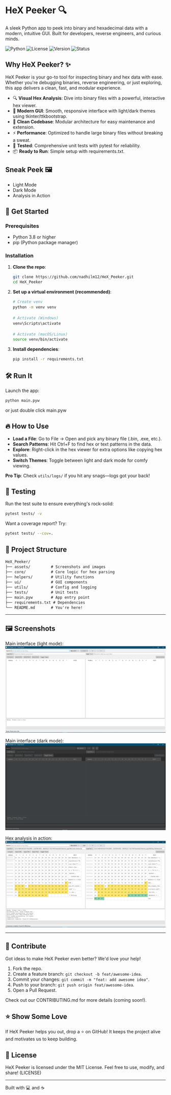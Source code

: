 # HeX Peeker 🔍

A sleek Python app to peek into binary and hexadecimal data with a modern, intuitive GUI. Built for developers, reverse engineers, and curious minds.

![Python](https://img.shields.io/badge/Python-3.8%2B-blue)
![License](https://img.shields.io/badge/License-MIT-green)
![Version](https://img.shields.io/badge/Version-4.0.0-orange)
![Status](https://img.shields.io/badge/Status-Active-brightgreen)

## Why HeX Peeker? ✨

HeX Peeker is your go-to tool for inspecting binary and hex data with ease. Whether you're debugging binaries, reverse engineering, or just exploring, this app delivers a clean, fast, and modular experience.

- 🔍 **Visual Hex Analysis**: Dive into binary files with a powerful, interactive hex viewer.
- 🎨 **Modern GUI**: Smooth, responsive interface with light/dark themes using tkinter/ttkbootstrap.
- 🧩 **Clean Codebase**: Modular architecture for easy maintenance and extension.
- ⚡ **Performance**: Optimized to handle large binary files without breaking a sweat.
- 🧪 **Tested**: Comprehensive unit tests with pytest for reliability.
- 📦 **Ready to Run**: Simple setup with requirements.txt.

## Sneak Peek 🖼️

- Light Mode
- Dark Mode
- Analysis in Action

## 🚀 Get Started

### Prerequisites

- Python 3.8 or higher
- pip (Python package manager)

### Installation

1. **Clone the repo**:
   ```bash
   git clone https://github.com/nadhilm12/HeX_Peeker.git
   cd HeX_Peeker
   ```

2. **Set up a virtual environment (recommended)**:
   ```bash
   # Create venv
   python -m venv venv
   
   # Activate (Windows)
   venv\Scripts\activate
   
   # Activate (macOS/Linux)
   source venv/bin/activate
   ```

3. **Install dependencies**:
   ```bash
   pip install -r requirements.txt
   ```

## 🛠️ Run It

Launch the app:
```bash
python main.pyw
```
or just double click main.pyw

##  🔥 How to Use

- **Load a File**: Go to File → Open and pick any binary file (.bin, .exe, etc.).
- **Search Patterns**: Hit Ctrl+F to find hex or text patterns in the data.
- **Explore**: Right-click in the hex viewer for extra options like copying hex values.
- **Switch Themes**: Toggle between light and dark mode for comfy viewing.

**Pro Tip**: Check `utils/logs/` if you hit any snags—logs got your back!

## 🧪 Testing

Run the test suite to ensure everything's rock-solid:
```bash
pytest tests/ -v
```

Want a coverage report? Try:
```bash
pytest tests/ --cov=.
```

## 📂 Project Structure

```
HeX_Peeker/
├── assets/         # Screenshots and images
├── core/           # Core logic for hex parsing
├── helpers/        # Utility functions
├── ui/             # GUI components
├── utils/          # Config and logging
├── tests/          # Unit tests
├── main.pyw        # App entry point
├── requirements.txt # Dependencies
└── README.md       # You're here!
```
---

## 🖼️ Screenshots

Main interface (light mode):  
![Light Mode](assets/Mode_Light.PNG)

Main interface (dark mode):  
![Dark Mode](assets/Mode_Dark.PNG)

Hex analysis in action:  
![Analyzing Mode](assets/Mode_Analyzing.PNG)

---

## 🤝 Contribute

Got ideas to make HeX Peeker even better? We'd love your help!

1. Fork the repo.
2. Create a feature branch: `git checkout -b feat/awesome-idea`.
3. Commit your changes: `git commit -m "feat: add awesome idea"`.
4. Push to your branch: `git push origin feat/awesome-idea`.
5. Open a Pull Request.

Check out our CONTRIBUTING.md for more details (coming soon!).

## ⭐ Show Some Love

If HeX Peeker helps you out, drop a ⭐ on GitHub! It keeps the project alive and motivates us to keep building.

## 📜 License

HeX Peeker is licensed under the MIT License. Feel free to use, modify, and share!
(LICENSE)

---

Built with 💻 and ☕

